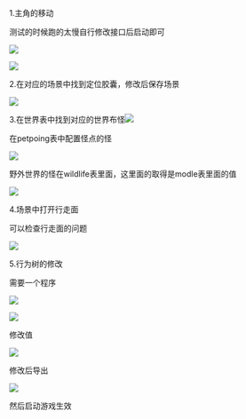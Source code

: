1.主角的移动

测试的时候跑的太慢自行修改接口后启动即可

![](https://cdn.nlark.com/yuque/0/2024/png/43733765/1720698493608-0ea40dc5-1254-4bea-b398-1e72ce3d8a10.png)

![](https://cdn.nlark.com/yuque/0/2024/png/43733765/1720681121863-9fdc1e0c-0357-4072-b1de-6371fa2b55fd.png)



2.在对应的场景中找到定位胶囊，修改后保存场景

![](https://cdn.nlark.com/yuque/0/2024/png/43733765/1720681167325-f52070d7-8f63-41ea-a84b-4b746debed71.png)



3.在世界表中找到对应的世界布怪![](https://cdn.nlark.com/yuque/0/2024/png/43733765/1720681280399-d1a40fc1-b7a5-47e1-b7ee-db8d22a588b8.png)

在petpoing表中配置怪点的怪

![](https://cdn.nlark.com/yuque/0/2024/png/43733765/1720681242730-ea482919-83b7-4535-a8f0-9d2c2c176d4d.png)

野外世界的怪在wildlife表里面，这里面的取得是modle表里面的值

![](https://cdn.nlark.com/yuque/0/2024/png/43733765/1720681766049-2b25add2-1df1-4466-bf33-2da5c7bd5e85.png)



4.场景中打开行走面

可以检查行走面的问题

![](https://cdn.nlark.com/yuque/0/2024/png/43733765/1720681850058-16a44468-2ecf-400d-bb34-f04ac8a35539.png)



5.行为树的修改

需要一个程序

![](https://cdn.nlark.com/yuque/0/2024/png/43733765/1720683109595-2eac7854-3999-43f5-a5e8-ceca9dd42529.png)

![](https://cdn.nlark.com/yuque/0/2024/png/43733765/1720683123750-98506dff-709e-474c-92c2-b3c0c1548b61.png)

修改值

![](https://cdn.nlark.com/yuque/0/2024/png/43733765/1720683190792-b2257edd-f9c4-443f-b7aa-d457bc4cdb46.png)

修改后导出

![](https://cdn.nlark.com/yuque/0/2024/png/43733765/1720683353934-6cc99914-da95-402a-bf05-1b454aab9905.png)

然后启动游戏生效

